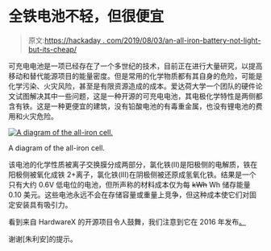 # 全铁电池不轻，但很便宜

> 原文:[https://hackaday . com/2019/08/03/an-all-iron-battery-not-light-but-its-cheap/](https://hackaday.com/2019/08/03/an-all-iron-battery-isnt-light-but-its-cheap/)

可充电电池是一项已经存在了一个多世纪的技术，目前正在进行大量研究，以提高移动和替代能源项目的能量密度。但是常用的化学物质都有其自身的危险，可能是化学污染、火灾风险，甚至是有限资源造成的成本。爱达荷大学一个团队的硬件论文试图解决其中一些问题，这是一种开源的可充电电池，其电极化学特性是两侧都含有铁。这是一种更便宜的建筑，没有铅酸电池的有毒重金属，也没有锂电池的费用和火灾危险。

[![A diagram of the all-iron cell.](../Images/56ad19e883813897d6e78debd07bd2cb.png)](https://hackaday.com/wp-content/uploads/2019/07/iron-cell-diagram.jpg)

A diagram of the all-iron cell.

该电池的化学性质被离子交换膜分成两部分，氯化铁(II)是阳极侧的电解质，铁在阳极侧被氧化成铁 2+离子，氯化铁(III)在阴极侧被还原成氢氧化铁。结果是一个只有大约 0.6V 低电位的电池，但所声称的材料成本仅为每 ~~kWh~~ Wh 储存能量 0.10 美元。这些电池永远不会在存储容量或重量上竞争，但这种成本使它们对固定安装具有吸引力。

看到来自 HardwareX 的开源项目令人鼓舞，我们注意到它在 2016 年发布[。](https://hackaday.com/2016/08/02/hardwarex-is-a-scientific-journal-for-open-hardware/)

谢谢[朱利安]的提示。